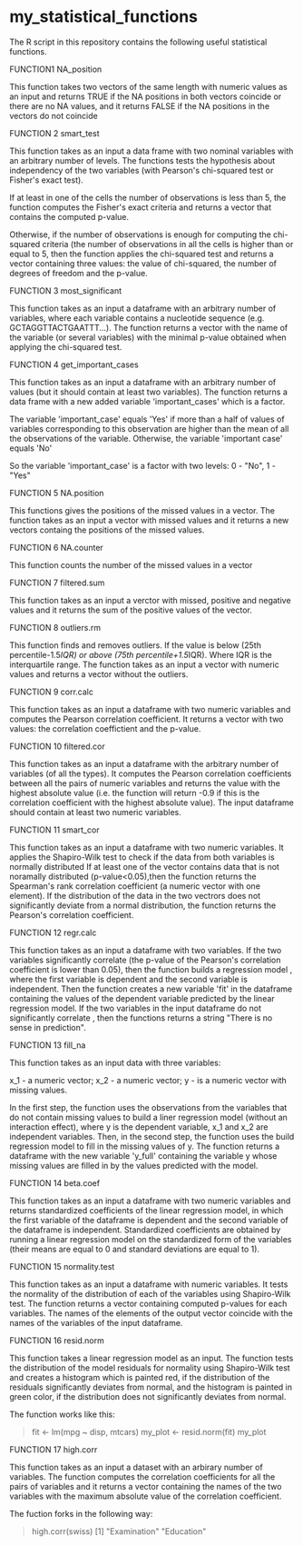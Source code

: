 # my_statistical_functions

The R script in this repository contains the following useful statistical functions.

FUNCTION1
NA_position

This function takes two vectors of the same length with numeric values as an input and returns TRUE if the NA positions in both vectors coincide or there are no NA values,
and it returns FALSE if the NA positions in the vectors do not coincide


FUNCTION 2
smart_test

This function takes as an input a data frame with two nominal variables with an arbitrary number of levels.
The functions tests the hypothesis about independency of the two variables (with Pearson's chi-squared test or Fisher's exact test).

If at least in one of the cells the number of observations is less than 5, the function computes the Fisher's exact criteria and returns a vector that contains the computed p-value.

Otherwise, if the number of observations is enough for computing the chi-squared criteria (the number of observations in all the cells is higher than or equal to 5, then the function applies the chi-squared test and returns a vector containing three values: the value of chi-squared, the number of degrees of freedom and the p-value.


FUNCTION 3
most_significant

This function takes as an input a dataframe with an arbitrary number of variables, where each variable contains a nucleotide sequence (e.g. GCTAGGTTACTGAATTT...).
The function returns a vector with the name of the variable (or several variables) with the minimal p-value obtained when applying the chi-squared test.


FUNCTION 4
get_important_cases

This function takes as an input a dataframe with an arbitrary number of values (but it should contain at least two variables).
The function returns a data frame with a new added variable 'important_cases' which is a factor. 

The variable 'important_case' equals 'Yes' if more than a half of values of variables corresponding to this observation are higher than the mean of all the observations of the variable.
Otherwise, the variable 'important case' equals 'No'

So the variable 'important_case' is a factor with two levels: 0 - "No", 1  - "Yes"


FUNCTION 5
NA.position

This functions gives the positions of the missed values in a vector.
The function takes as an input a vector with missed values and it returns a new vectors containg the positions of the missed values.


FUNCTION 6
NA.counter

This function counts the number of the missed values in a vector


FUNCTION 7
filtered.sum

This function takes as an input a verctor with missed, positive and negative values and it returns the sum of the positive values of the vector.


FUNCTION 8
outliers.rm

This function finds and removes outliers. If the value is below (25th percentile-1.5*IQR) or above (75th percentile+1.5*IQR).
Where IQR is the interquartile range.
The function takes as an input a vector with numeric values and returns a vector without the outliers.


FUNCTION 9
corr.calc

This function takes as an input a dataframe with two numeric variables and computes the Pearson correlation coefficient. It returns a vector with two values: the correlation coeffictient and the p-value.


FUNCTION 10
filtered.cor

This function takes as an input a dataframe with the arbitrary number of variables (of all the types). It computes the Pearson correlation coefficients between all the pairs of numeric variables and returns the value with the highest absolute value (i.e. the function will return -0.9 if this is the correlation coefficient with the highest absolute value).
The input dataframe should contain at least two numeric variables.


FUNCTION 11
smart_cor

This function takes as an input a dataframe with two numeric variables. It applies the Shapiro-Wilk test to check if the data from both variables is normally distributed 
If at least one of the vector contains data that is not noramally distributed (p-value<0.05),then the function returns the Spearman's rank correlation coefficient (a numeric vector with one element).
If the distribution of the data in the two vectrors does not significantly deviate from a normal distribution, the function returns the Pearson's correlation coefficient. 


FUNCTION 12
regr.calc

This function takes as an input a dataframe with two variables.
If the two variables significantly correlate (the p-value of the Pearson's correlation coefficient is lower than 0.05), then the function builds a regression model , where the first variable is dependent and the second variable is independent.
Then the function creates a new variable 'fit' in the dataframe containing the values of the dependent variable predicted by the linear regression model.
If the two variables in the input dataframe do not significantly correlate , then the functions returns a string "There is no sense in prediction".


FUNCTION 13
fill_na

This function takes as an input data with three variables:

x_1 - a numeric vector;
x_2 - a numeric vector;
y - is a numeric vector with missing values.

In the first step, the function uses the observations from the variables that do not contain missing values to build a liner regression model (without an interaction effect), where y is the dependent variable, x_1 and x_2 are independent variables.
Then, in the second step, the function uses the build regression model to fill in the missing values of y.
The function returns a dataframe with the new variable 'y_full' containing the variable y whose missing values are filled in by the values predicted with the model.


FUNCTION 14
beta.coef

This function takes as an input a dataframe with two numeric variables and returns standardized coefficients of the linear regression model, in which the first variable of the dataframe is dependent and the second variable of the dataframe is independent.
Standardized coefficients are obtained by running a linear regression model on the standardized form of the variables (their means are equal to 0 and standard deviations are equal to 1).


FUNCTION 15
normality.test

This function takes as an input a dataframe with numeric variables. It tests the normality of the distribution of each of the variables using Shapiro-Wilk test.
The function returns a vector containing computed p-values for each variables. The names of the elements of the output vector coincide with the names of the variables of the input dataframe.


FUNCTION 16
resid.norm

This function takes a linear regression model as an input.
The function tests the distribution of the model residuals for normality using Shapiro-Wilk test and creates a histogram which is painted red, if the distribution of the residuals significantly deviates from normal, and the histogram is painted in green color, if the distribution does not significantly deviates from normal.

The function works like this:

> fit <- lm(mpg ~ disp, mtcars)
> my_plot <- resid.norm(fit)
> my_plot


FUNCTION 17
high.corr

This function takes as an input a dataset with an arbirary number of variables.
The function computes the correlation coefficients for all the pairs of variables and it returns a vector containing the names of the two variables with the maximum absolute value of the correlation coefficient.

The fuction forks in the following way:

> high.corr(swiss)
[1] "Examination" "Education"
